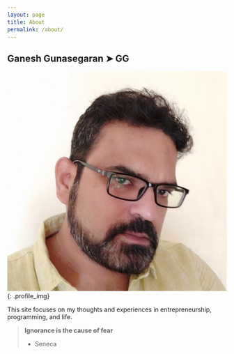 ```yaml
---
layout: page
title: About
permalink: /about/
---
```


## Ganesh Gunasegaran ➤ GG

![GG alt >](/assets/images/gg.jpg){: .profile_img}

This site focuses on my thoughts and experiences in entrepreneurship, programming, and life.

> **Ignorance is the cause of fear**
>
> - Seneca
